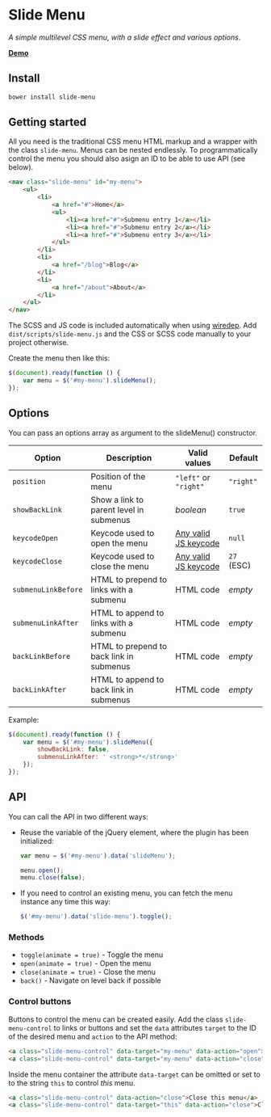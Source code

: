 # Slide Menu

*A simple multilevel CSS menu, with a slide effect and various options*.

**[Demo](https://grubersjoe.github.io/slide-menu)**

## Install
```sh
bower install slide-menu
``` 

## Getting started
All you need is the traditional CSS menu HTML markup and a wrapper with the class `slide-menu`. Menus can be nested endlessly. To programmatically control the menu you should also asign an ID to be able to use API (see below).

```html
<nav class="slide-menu" id="my-menu">
    <ul>
        <li>
            <a href="#">Home</a>
            <ul>
                <li><a href="#">Submenu entry 1</a></li>
                <li><a href="#">Submenu entry 2</a></li>
                <li><a href="#">Submenu entry 3</a></li>
            </ul>
        </li>
        <li>
            <a href="/blog">Blog</a>
        </li>
        <li>
            <a href="/about">About</a>
        </li>
    </ul>
</nav>
```

The SCSS and JS code is included automatically when using [wiredep](https://github.com/taptapship/wiredep). Add `dist/scripts/slide-menu.js` and the CSS or SCSS code manually to your project otherwise.

Create the menu then like this:

```javascript
$(document).ready(function () {
    var menu = $('#my-menu').slideMenu();
});
```
 
## Options
 
You can pass an options array as argument to the slideMenu() constructor.
  
Option | Description | Valid values | Default
--- | --- | --- | ---
`position` | Position of the menu | `"left"` or `"right"` | `"right"`
`showBackLink` | Show a link to parent level in submenus | *boolean* | `true`
`keycodeOpen` | Keycode used to open the menu | [Any valid JS keycode](https://developer.mozilla.org/en-US/docs/Web/API/KeyboardEvent/keyCode) | `null`
`keycodeClose` | Keycode used to close the menu | [Any valid JS keycode](https://developer.mozilla.org/en-US/docs/Web/API/KeyboardEvent/keyCode) | `27` (ESC)
`submenuLinkBefore` | HTML to prepend to links with a submenu | HTML code |  *empty*
`submenuLinkAfter` | HTML to append to links with a submenu | HTML code |  *empty*
`backLinkBefore` | HTML to prepend to back link in submenus | HTML code |  *empty*
`backLinkAfter` | HTML to append to back link in submenus | HTML code |  *empty*
 
 Example:
 
 ```javascript
 $(document).ready(function () {
     var menu = $('#my-menu').slideMenu({
         showBackLink: false,
         submenuLinkAfter: ' <strong>*</strong>'
     });
 });
 ```
 
## API

You can call the API in two different ways:

* Reuse the variable of the jQuery element, where the plugin has been initialized: 
    ```javascript
    var menu = $('#my-menu').data('slideMenu');
    
    menu.open();
    menu.close(false);
    ```
* If you need to control an existing menu, you can fetch the menu instance  any time this way:

    ```javascript
    $('#my-menu').data('slide-menu').toggle();
    ```

### Methods

* `toggle(animate = true)` - Toggle the menu
* `open(animate = true)` - Open the menu
* `close(animate = true)` - Close the menu
* `back()` - Navigate on level back if possible

### Control buttons
 
Buttons to control the menu can be created easily. Add the class `slide-menu-control` to links or buttons and set the `data` attributes `target` to the ID of the desired menu and `action` to the API method:

```html
<a class="slide-menu-control" data-target="my-menu" data-action="open">Open</a>
<a class="slide-menu-control" data-target="my-menu" data-action="close">Close</a>
```

Inside the menu container the attribute `data-target` can be omitted or set to to the string `this` to control *this* menu.

```html
<a class="slide-menu-control" data-action="close">Close this menu</a>
<a class="slide-menu-control" data-target="this" data-action="close">Close this menu</a>
```
